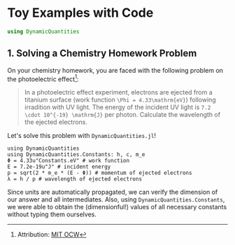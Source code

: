 # Toy Examples with Code

```julia
using DynamicQuantities
```

## 1. Solving a Chemistry Homework Problem

On your chemistry homework, you are faced with the following problem on the photoelectric effect[^1]:

[^1]: Attribution: [MIT OCW](https://ocw.mit.edu/courses/5-111sc-principles-of-chemical-science-fall-2014/resources/mit5_111f14_lec04soln/)

> In a photoelectric effect experiment, electrons are ejected from a titanium surface (work function ``\Phi = 4.33\mathrm{eV}``) following irradition with UV light.
> The energy of the incident UV light is ``7.2 \cdot 10^{-19} \mathrm{J}`` per photon. Calculate the wavelength of the ejected electrons.

Let's solve this problem with `DynamicQuantities.jl`!
```@repl
using DynamicQuantities
using DynamicQuantities.Constants: h, c, m_e
Φ = 4.33u"Constants.eV" # work function
E = 7.2e-19u"J" # incident energy
p = sqrt(2 * m_e * (E - Φ)) # momentum of ejected electrons
λ = h / p # wavelength of ejected electrons
```
Since units are automatically propagated, we can verify the dimension of our answer and all intermediates.
Also, using `DynamicQuantities.Constants`, we were able to obtain the (dimensionful!) values of all necessary constants without typing them ourselves.

